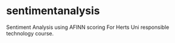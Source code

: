 # sentimentanalysis
Sentiment Analysis using AFINN scoring
For Herts Uni responsible technology course. 
